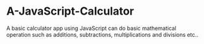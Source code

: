 # A-JavaScript-Calculator
A basic calculator app using JavaScript can do basic mathematical operation such as additions, subtractions, multiplications and divisions etc..
